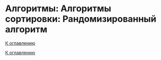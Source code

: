 # Алгоритмы: Алгоритмы сортировки: Рандомизированный алгоритм

<!--

-->

[К оглавлению](../README.md)



[К оглавлению](../README.md)
